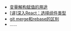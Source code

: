 - [变量解构赋值的用途](https://github.com/ybning/blog/issues/17)
- [[译]深入React：选择组件类型](https://github.com/ybning/blog/issues/16)
- [git merge和rebase的区别](https://github.com/ybning/blog/issues/15)
- ......

	
